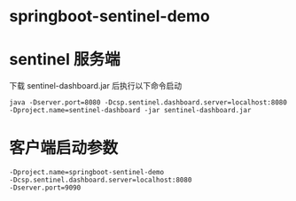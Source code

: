 # springboot-sentinel-demo

# sentinel 服务端

下载 sentinel-dashboard.jar 后执行以下命令启动
``` shell
java -Dserver.port=8080 -Dcsp.sentinel.dashboard.server=localhost:8080 -Dproject.name=sentinel-dashboard -jar sentinel-dashboard.jar
```

# 客户端启动参数

```shell
-Dproject.name=springboot-sentinel-demo
-Dcsp.sentinel.dashboard.server=localhost:8080
-Dserver.port=9090
```